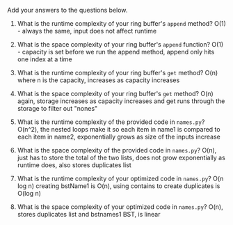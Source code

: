 Add your answers to the questions below.

1. What is the runtime complexity of your ring buffer's `append` method?
O(1) - always the same, input does not affect runtime

2. What is the space complexity of your ring buffer's `append` function?
O(1) - capacity is set before we run the append method, append only hits one index at a time

3. What is the runtime complexity of your ring buffer's `get` method?
O(n) where n is the capacity, increases as capacity increases

4. What is the space complexity of your ring buffer's `get` method?
O(n) again, storage increases as capacity increases and get runs through the storage to filter out "nones"


5. What is the runtime complexity of the provided code in `names.py`?
O(n^2), the nested loops make it so each item in name1 is compared to each item in name2, exponentially grows as size of the inputs increase

6. What is the space complexity of the provided code in `names.py`?
O(n), just has to store the total of the two lists, does not grow exponentially as runtime does, also stores duplicates list

7. What is the runtime complexity of your optimized code in `names.py`?
O(n log n)
creating bstName1 is O(n), using contains to create duplicates is O(log n)

8. What is the space complexity of your optimized code in `names.py`?
O(n), stores duplicates list and bstnames1 BST, is linear
